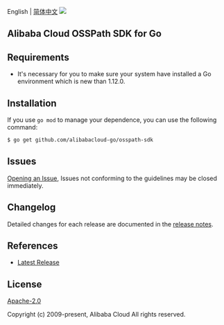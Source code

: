English | [简体中文](README-CN.md)
![](https://aliyunsdk-pages.alicdn.com/icons/AlibabaCloud.svg)

## Alibaba Cloud OSSPath SDK for Go

## Requirements
- It's necessary for you to make sure your system have installed a Go environment which is new than 1.12.0.

## Installation
If you use `go mod` to manage your dependence, you can use the following command:

```sh
$ go get github.com/alibabacloud-go/osspath-sdk
```

## Issues
[Opening an Issue](https://github.com/aliyun/aliyun-ccp/issues/new), Issues not conforming to the guidelines may be closed immediately.

## Changelog
Detailed changes for each release are documented in the [release notes](./ChangeLog.txt).

## References
* [Latest Release](https://github.com/aliyun/aliyun-ccp/tree/master/osspath-sdk/go)

## License
[Apache-2.0](http://www.apache.org/licenses/LICENSE-2.0)

Copyright (c) 2009-present, Alibaba Cloud All rights reserved.